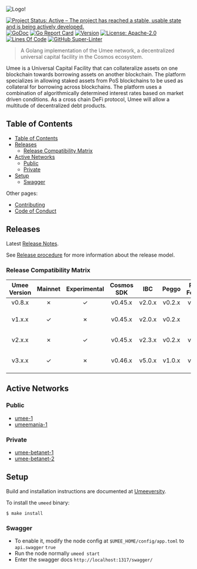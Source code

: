 <!-- markdownlint-disable MD041 -->
<!-- markdownlint-disable MD013 -->

![Logo!](assets/umee-logo.png)

[![Project Status: Active – The project has reached a stable, usable state and is being actively developed.](https://www.repostatus.org/badges/latest/active.svg)](https://www.repostatus.org/#wip)
[![GoDoc](https://img.shields.io/badge/godoc-reference-blue?style=flat-square&logo=go)](https://godoc.org/github.com/umee-network/umee)
[![Go Report Card](https://goreportcard.com/badge/github.com/umee-network/umee?style=flat-square)](https://goreportcard.com/report/github.com/umee-network/umee)
[![Version](https://img.shields.io/github/tag/umee-network/umee.svg?style=flat-square)](https://github.com/umee-network/umee/releases/latest)
[![License: Apache-2.0](https://img.shields.io/github/license/umee-network/umee.svg?style=flat-square)](https://github.com/umee-network/umee/blob/main/LICENSE)
[![Lines Of Code](https://img.shields.io/tokei/lines/github/umee-network/umee?style=flat-square)](https://github.com/umee-network/umee)
[![GitHub Super-Linter](https://img.shields.io/github/workflow/status/umee-network/umee/Lint?style=flat-square&label=Lint)](https://github.com/marketplace/actions/super-linter)

> A Golang implementation of the Umee network, a decentralized universal capital
> facility in the Cosmos ecosystem.

Umee is a Universal Capital Facility that can collateralize assets on one blockchain
towards borrowing assets on another blockchain. The platform specializes in
allowing staked assets from PoS blockchains to be used as collateral for borrowing
across blockchains. The platform uses a combination of algorithmically determined
interest rates based on market driven conditions. As a cross chain DeFi protocol,
Umee will allow a multitude of decentralized debt products.

## Table of Contents

- [Table of Contents](#table-of-contents)
- [Releases](#releases)
  - [Release Compatibility Matrix](#release-compatibility-matrix)
- [Active Networks](#active-networks)
  - [Public](#public)
  - [Private](#private)
- [Setup](#setup)
  - [Swagger](#swagger)

Other pages:

- [Contributing](CONTRIBUTING.md)
- [Code of Conduct](code_of_conduct.md)

## Releases

Latest [Release Notes](RELEASE_NOTES.md).

See [Release procedure](CONTRIBUTING.md#release-procedure) for more information about the release model.

### Release Compatibility Matrix

| Umee Version | Mainnet | Experimental | Cosmos SDK |  IBC   | Peggo  | Price Feeder |       Gravity Bridge       |
| :----------: | :-----: | :----------: | :--------: | :----: | :----: | :----------: | :------------------------: |
|    v0.8.x    |    ✗    |      ✓       |  v0.45.x   | v2.0.x | v0.2.x |    v0.1.x    |                            |
|    v1.x.x    |    ✓    |      ✗       |  v0.45.x   | v2.0.x | v0.2.x |     N/A      | umee/v1 module/v1.4.x-umee |
|    v2.x.x    |    ✗    |      ✓       |  v0.45.x   | v2.3.x | v0.2.x |    v0.2.x    |   umee/v2 module/v1.4.x    |
|    v3.x.x    |    ✓    |      ✗       |  v0.46.x   | v5.0.x | v1.0.x |    v1.0.x    | umee/v3 module/v1.5.x-umee |

## Active Networks

### Public

- [umee-1](networks/umee-1)
- [umeemania-1](networks/umeemania-1)

### Private

- [umee-betanet-1](networks/umee-betanet-1)
- [umee-betanet-2](networks/umee-betanet-2)

## Setup

Build and installation instructions are documented at [Umeeversity](https://umeeversity.umee.cc/validators/mainnet-validator.html).

To install the `umeed` binary:

```shell
$ make install
```

### Swagger

- To enable it, modify the node config at `$UMEE_HOME/config/app.toml` to `api.swagger` `true`
- Run the node normally `umeed start`
- Enter the swagger docs `http://localhost:1317/swagger/`

